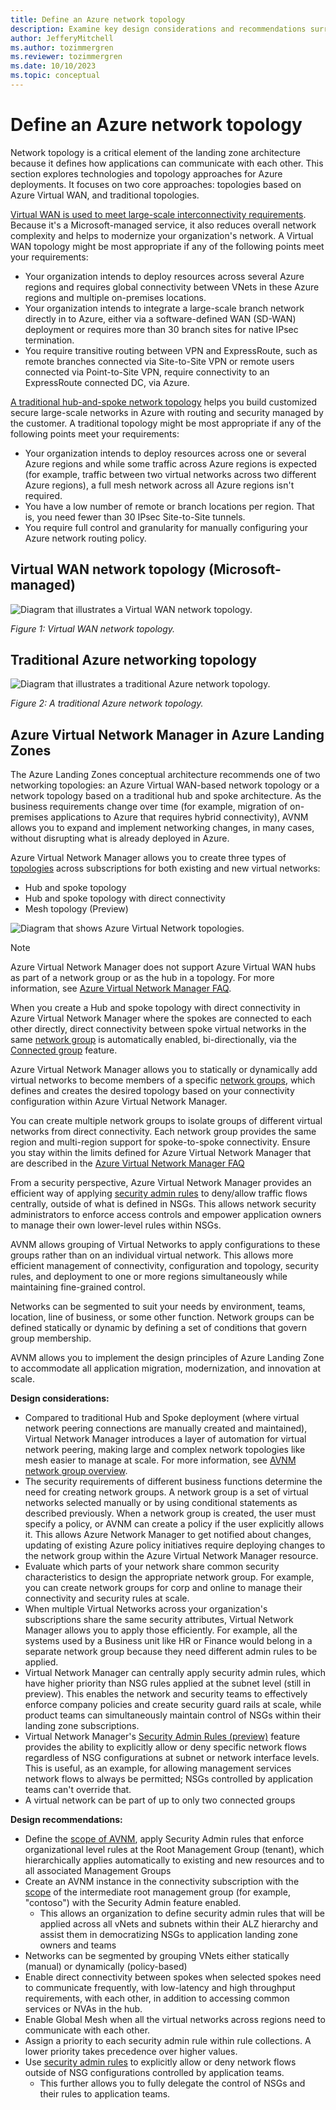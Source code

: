 ```yaml
---
title: Define an Azure network topology
description: Examine key design considerations and recommendations surrounding network topologies within Azure.
author: JefferyMitchell
ms.author: tozimmergren
ms.reviewer: tozimmergren
ms.date: 10/10/2023
ms.topic: conceptual
---
```


# Define an Azure network topology

Network topology is a critical element of the landing zone architecture because it defines how applications can communicate with each other. This section explores technologies and topology approaches for Azure deployments. It focuses on two core approaches: topologies based on Azure Virtual WAN, and traditional topologies.

[Virtual WAN is used to meet large-scale interconnectivity requirements](../azure-best-practices/virtual-wan-network-topology.md). Because it's a Microsoft-managed service, it also reduces overall network complexity and helps to modernize your organization's network. A Virtual WAN topology might be most appropriate if any of the following points meet your requirements:

- Your organization intends to deploy resources across several Azure regions and requires global connectivity between VNets in these Azure regions and multiple on-premises locations.
- Your organization intends to integrate a large-scale branch network directly in to Azure, either via a software-defined WAN (SD-WAN) deployment or requires more than 30 branch sites for native IPsec termination.
- You require transitive routing between VPN and ExpressRoute, such as remote branches connected via Site-to-Site VPN or remote users connected via Point-to-Site VPN, require connectivity to an ExpressRoute connected DC, via Azure.

[A traditional hub-and-spoke network topology](../azure-best-practices/traditional-azure-networking-topology.md) helps you build customized secure large-scale networks in Azure with routing and security managed by the customer. A traditional topology might be most appropriate if any of the following points meet your requirements:

- Your organization intends to deploy resources across one or several Azure regions and while some traffic across Azure regions is expected (for example, traffic between two virtual networks across two different Azure regions), a full mesh network across all Azure regions isn't required.
- You have a low number of remote or branch locations per region. That is, you need fewer than 30 IPsec Site-to-Site tunnels.
- You require full control and granularity for manually configuring your Azure network routing policy.

## Virtual WAN network topology (Microsoft-managed)

![Diagram that illustrates a Virtual WAN network topology.](./media/virtual-wan-topology.png)

*Figure 1: Virtual WAN network topology.*

## Traditional Azure networking topology

![Diagram that illustrates a traditional Azure network topology.](./media/customer-managed-topology.png)

*Figure 2: A traditional Azure network topology.*

## Azure Virtual Network Manager in Azure Landing Zones

The Azure Landing Zones conceptual architecture recommends one of two networking topologies: an Azure Virtual WAN-based network topology or a network topology based on a traditional hub and spoke architecture. As the business requirements change over time (for example, migration of on-premises applications to Azure that requires hybrid connectivity), AVNM allows you to expand and implement networking changes, in many cases, without disrupting what is already deployed in Azure.  

Azure Virtual Network Manager allows you to create three types of [topologies](/azure/virtual-network-manager/concept-connectivity-configuration) across subscriptions for both existing and new virtual networks:

- Hub and spoke topology
- Hub and spoke topology with direct connectivity
- Mesh topology (Preview)

![Diagram that shows Azure Virtual Network topologies.](../../_images/azure-best-practices/azure-virtual-network-manager-network-topologies.png)

>[!NOTE]
> Azure Virtual Network Manager does not support Azure Virtual WAN hubs as part of a network group or as the hub in a topology. For more information, see [Azure Virtual Network Manager FAQ](/azure/virtual-network-manager/faq).

When you create a Hub and spoke topology with direct connectivity in Azure Virtual Network Manager where the spokes are connected to each other directly, direct connectivity between spoke virtual networks in the same [network group](/azure/virtual-network-manager/concept-network-groups) is automatically enabled, bi-directionally, via the [Connected group](/azure/virtual-network-manager/concept-connectivity-configuration#connected-group) feature. 

Azure Virtual Network Manager allows you to statically or dynamically add virtual networks to become members of a specific [network groups](/azure/virtual-network-manager/concept-network-groups), which defines and creates the desired topology based on your connectivity configuration within Azure Virtual Network Manager.

You can create multiple network groups to isolate groups of different virtual networks from direct connectivity. Each network group provides the same region and multi-region support for spoke-to-spoke connectivity. Ensure you stay within the limits defined for Azure Virtual Network Manager that are described in the [Azure Virtual Network Manager FAQ](/azure/virtual-network-manager/faq#limits)

From a security perspective, Azure Virtual Network Manager provides an efficient way of applying [security admin rules](/azure/virtual-network-manager/concept-security-admins) to deny/allow traffic flows centrally, outside of what is defined in NSGs. This allows network security administrators to enforce access controls and empower application owners to manage their own lower-level rules within NSGs.

AVNM allows grouping of Virtual Networks to apply configurations to these groups rather than on an individual virtual network.
This allows more efficient management of connectivity, configuration and topology, security rules, and deployment to one or more regions simultaneously while maintaining fine-grained control.

Networks can be segmented to suit your needs by environment, teams, location, line of business, or some other function. Network groups can be defined statically or dynamic by defining a set of conditions that govern group membership.

AVNM allows you to implement the design principles of Azure Landing Zone to accommodate all application migration, modernization, and innovation at scale.

**Design considerations:**

- Compared to traditional Hub and Spoke deployment (where virtual network peering connections are manually created and maintained), Virtual Network Manager introduces a layer of automation for virtual network peering, making large and complex network topologies like mesh easier to manage at scale. For more information, see [AVNM network group overview](/azure/virtual-network-manager/concept-network-groups).
- The security requirements of different business functions determine the need for creating network groups. A network group is a set of virtual networks selected manually or by using conditional statements as described previously. When a network group is created, the user must specify a policy, or AVNM can create a policy if the user explicitly allows it. This allows Azure Network Manager to get notified about changes, updating of existing Azure policy initiatives require deploying changes to the network group within the Azure Virtual Network Manager resource.
- Evaluate which parts of your network share common security characteristics to design the appropriate network group.
For example, you can create network groups for corp and online to manage their connectivity and security rules at scale.
- When multiple Virtual Networks across your organization's subscriptions share the same security attributes, Virtual Network Manager allows you to apply those efficiently. 
For example, all the systems used by a Business unit like HR or Finance would belong in a separate network group because they need different admin rules to be applied.
- Virtual Network Manager can centrally apply security admin rules, which have higher priority than NSG rules applied at the subnet level (still in preview). This enables the network and security teams to effectively enforce company policies and create security guard rails at scale, while product teams can simultaneously maintain control of NSGs within their landing zone subscriptions.
- Virtual Network Manager's [Security Admin Rules (preview)](/azure/virtual-network-manager/concept-security-admins) feature provides the ability to explicitly allow or deny specific network flows regardless of NSG configurations at subnet or network interface levels. This is useful, as an example, for allowing management services network flows to always be permitted; NSGs controlled by application teams can't override that.
- A virtual network can be part of up to only two connected groups

**Design recommendations:**

- Define the [scope of AVNM](/azure/virtual-network-manager/concept-network-manager-scope), apply Security Admin rules that enforce organizational level rules at the Root Management Group (tenant), which hierarchically applies automatically to existing and new resources and to all associated Management Groups
- Create an AVNM instance in the connectivity subscription with the [scope](/azure/virtual-network-manager/concept-network-manager-scope) of the intermediate root management group (for example, "contoso") with the Security Admin feature enabled.
  - This allows an organization to define security admin rules that will be applied across all vNets and subnets within their ALZ hierarchy and assist them in democratizing NSGs to application landing zone owners and teams
- Networks can be segmented by grouping VNets either statically (manual) or dynamically (policy-based)
- Enable direct connectivity between spokes when selected spokes need to communicate frequently, with low-latency and high throughput requirements, with each other, in addition to accessing common services or NVAs in the hub.
- Enable Global Mesh when all the virtual networks across regions need to communicate with each other.  
- Assign a priority to each security admin rule within rule collections. A lower priority takes precedence over higher values.
- Use [security admin rules](/azure/virtual-network-manager/concept-security-admins) to explicitly allow or deny network flows outside of NSG configurations controlled by application teams.
  - This further allows you to fully delegate the control of NSGs and their rules to application teams.
